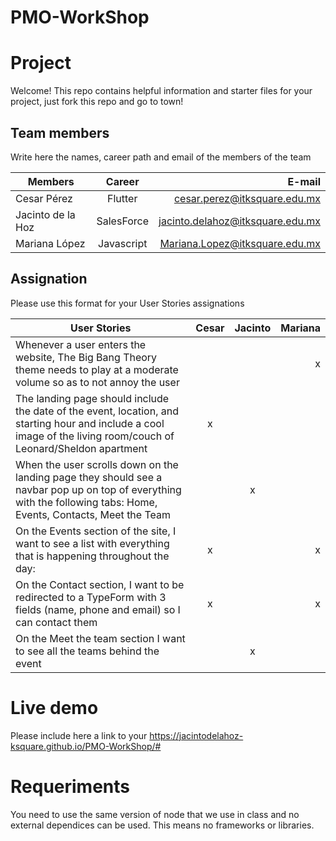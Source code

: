 # PMO-WorkShop
# Project 

Welcome! This repo contains helpful information and starter files for your project, just fork this repo and go to town!

## Team members

Write here the names, career path and email of the members of the team

| Members           |   Career   |                           E-mail |
| ----------------- | :--------: | -------------------------------: |
| Cesar Pérez     |  Flutter   |   cesar.perez@itksquare.edu.mx |
| Jacinto de la Hoz | SalesForce | jacinto.delahoz@itksquare.edu.mx |
| Mariana López      | Javascript |    Mariana.Lopez@itksquare.edu.mx |

## Assignation

Please use this format for your User Stories assignations

| User Stories     | Cesar | Jacinto | Mariana |
| ---------------- | :---: | :-----: | ------: |
|Whenever a user enters the website, The Big Bang Theory theme needs to play at a moderate volume so as to not annoy the user  |       |         |    x    |
| The landing page should include the date of the event, location, and starting hour and include a cool image of the living room/couch of Leonard/Sheldon apartment | x      |         |         |
| When the user scrolls down on the landing page they should see a navbar pop up on top of everything with the following tabs: Home, Events, Contacts, Meet the Team |       |     x    |         |
| On the Events section of the site, I want to see a list with everything that is happening throughout the day: |    x   |         |    x   |
| On the Contact section, I want to be redirected to a TypeForm with 3 fields (name, phone and email) so I can contact them |   x    |         |    x     |
| On the Meet the team section I want to see all the teams behind the event |       |    x    |         |


# Live demo

Please include here a link to your https://jacintodelahoz-ksquare.github.io/PMO-WorkShop/#

# Requeriments

You need to use the same version of node that we use in class and no external dependices can be used. This means no frameworks or libraries.
